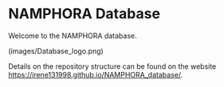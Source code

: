 # NAMPHORA Database

Welcome to the NAMPHORA database.  

(images/Database_logo.png)

Details on the repository structure can be found on the website https://irene131998.github.io/NAMPHORA_database/.

